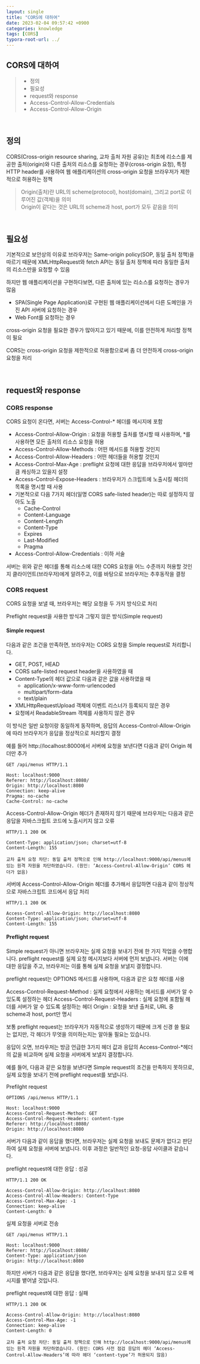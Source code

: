 ```yaml
---
layout: single
title: "CORS에 대하여"
date: 2023-02-04 09:57:42 +0900
categories: knowledge
tags: [CORS]
typora-root-url: ../
---
```


## CORS에 대하여
> - 정의
> - 필요성
> - request와 response
> - Access-Control-Allow-Credentials
> - Access-Control-Allow-Origin

<br>

## 정의

CORS(Cross-origin resource sharing, 교차 출처 자원 공유)는 최초에 리소스를 제공한 출처(origin)와 다른 출처의 리소스를 요청하는 경우(cross-origin 요청), 특정 HTTP header를 사용하여 웹 애플리케이션의 cross-origin 요청을 브라우저가 제한적으로 허용하는 정책

> Origin(출처)란 URL의 scheme(protocol), host(domain), 그리고 port로 이루어진 값(객체)을 의미<br>
> Origin이 같다는 것은 URL의 scheme과 host, port가 모두 같음을 의미

<br>

## 필요성

기본적으로 보안상의 이유로 브라우저는 Same-origin policy(SOP, 동일 출처 정책)을 따르기 때문에 XMLHttpRequest와 fetch API는 동일 출처 정책에 따라 동일한 출처의 리소스만을 요청할 수 있음

하지만 웹 애플리케이션을 구현하다보면, 다른 출처에 있는 리소스를 요청하는 경우가 많음

- SPA(Single Page Application)로 구현된 웹 애플리케이션에서 다른 도메인을 가진 API 서버에 요청하는 경우
- Web Font를 요청하는 경우

cross-origin 요청을 필요한 경우가 많아지고 있기 때문에, 이를 안전하게 처리할 정책이 필요

CORS는 cross-origin 요청을 제한적으로 허용함으로써 좀 더 안전하게 cross-origin 요청을 처리

<br>

## request와 response

### CORS response

CORS 요청이 온다면, 서버는 Access-Control-* 헤더를 메시지에 포함

- Access-Control-Allow-Origin : 요청을 허용할 출처를 명시할 때 사용하며, *를 사용하면 모든 출처의 리소스 요청을 허용
- Access-Control-Allow-Methods : 어떤 메서드를 허용할 것인지
- Access-Control-Allow-Headers : 어떤 헤더들을 허용할 것인지
- Access-Control-Max-Age : preflight 요청에 대한 응답을 브라우저에서 얼마만큼 캐싱하고 있을지 설정
- Access-Control-Expose-Headers : 브라우저가 스크립트에 노출시킬 헤더의 목록을 명시할 때 사용
- 기본적으로 다음 7가지 헤더(일명 CORS safe-listed header)는 따로 설정하지 않아도 노출
  - Cache-Control
  - Content-Language
  - Content-Length
  - Content-Type
  - Expires
  - Last-Modified
  - Pragma
- Access-Control-Allow-Credentials : 이하 서술

서버는 위와 같은 헤더를 통해 리소스에 대한 CORS 요청을 어느 수준까지 허용할 것인지 클라이언트(브라우저)에게 알려주고, 이를 바탕으로 브라우저는 추후동작을 결정

### CORS request

CORS 요청을 보낼 때, 브라우저는 해당 요청을 두 가지 방식으로 처리

Preflight request을 사용한 방식과 그렇지 않은 방식(Simple request)

#### Simple request

다음과 같은 조건을 만족하면, 브라우저는 CORS 요청을 Simple request로 처리합니다.

- GET, POST, HEAD
- CORS safe-listed request header을 사용하였을 때
- Content-Type의 헤더 값으로 다음과 같은 값을 사용하였을 때
  - application/x-www-form-urlencoded
  - multipart/form-data
  - text/plain
- XMLHttpRequestUpload 객체에 이벤트 리스너가 등록되지 않은 경우
- 요청에서 ReadableStream 객체를 사용하지 않은 경우

이 방식은 일반 요청이랑 동일하게 동작하며, 응답의 Access-Control-Allow-Origin에 따라 브라우저가 응답을 정상적으로 처리할지 결정

예를 들어 http://localhost:8000에서 서버에 요청을 보낸다면 다음과 같이 Origin 헤더만 추가

```
GET /api/menus HTTP/1.1

Host: localhost:9000
Referer: http://localhost:8080/
Origin: http://localhost:8080
Connection: keep-alive
Pragma: no-cache
Cache-Control: no-cache
```

Access-Control-Allow-Origin 헤더가 존재하지 않기 때문에 브라우저는 다음과 같은 응답을 자바스크립트 코드에 노출시키지 않고 오류

```
HTTP/1.1 200 OK

Content-Type: application/json; charset=utf-8
Content-Length: 155
```
```console
교차 출처 요청 차단: 동일 출처 정책으로 인해 http://localhost:9000/api/menus에 있는 원격 자원을 차단하였습니다. (원인: ‘Access-Control-Allow-Origin’ CORS 헤더가 없음)
```

서버에 Access-Control-Allow-Origin 헤더를 추가해서 응답하면 다음과 같이 정상적으로 자바스크립트 코드에서 응답 처리

```
HTTP/1.1 200 OK

Access-Control-Allow-Origin: http://localhost:8080
Content-Type: application/json; charset=utf-8
Content-Length: 155
```

#### Preflight request

Simple request가 아니면 브라우저는 실제 요청을 보내기 전에 한 가지 작업을 수행합니다. preflight request를 실제 요청 메시지보다 서버에 먼저 보냅니다. 서버는 이에 대한 응답을 주고, 브라우저는 이를 통해 실제 요청을 보낼지 결정합니다.

preflight request는 OPTIONS 메서드를 사용하며, 다음과 같은 요청 헤더를 사용

Access-Control-Request-Method : 실제 요청에서 사용하는 메서드를 서버가 알 수 있도록 설정하는 헤더
Access-Control-Request-Headers : 실제 요청에 포함될 헤더를 서버가 알 수 있도록 설정하는 헤더
Origin : 요청을 보낸 출처로, URL 중 scheme과 host, port만 명시

보통 preflight request는 브라우저가 자동적으로 생성하기 때문에 크게 신경 쓸 필요는 없지만, 각 헤더가 무엇을 의미하는지는 알아둘 필요는 있습니다.

응답이 오면, 브라우저는 방금 언급한 3가지 헤더 값과 응답의 Access-Control-*헤더의 값을 비교하며 실제 요청을 서버에게 보낼지 결정합니다.

예를 들어, 다음과 같은 요청을 보낸다면 Simple request의 조건을 만족하지 못하므로, 실제 요청을 보내기 전에 preflight request를 보냅니다.

Prefilght request

```
OPTIONS /api/menus HTTP/1.1

Host: localhost:9000
Access-Control-Request-Method: GET
Access-Control-Request-Headers: content-type
Referer: http://localhost:8080/
Origin: http://localhost:8080
```

서버가 다음과 같이 응답을 했다면, 브라우저는 실제 요청을 보내도 문제가 없다고 판단하여 실제 요청을 서버에 보냅니다. 이후 과정은 일반적인 요청-응답 사이클과 같습니다.

preflight request에 대한 응답 : 성공

```
HTTP/1.1 200 OK

Access-Control-Allow-Origin: http://localhost:8080
Access-Control-Allow-Headers: Content-Type
Access-Control-Max-Age: -1
Connection: keep-alive
Content-Length: 0
```

실제 요청을 서버로 전송

```
GET /api/menus HTTP/1.1

Host: localhost:9000
Referer: http://localhost:8080/
Content-Type: application/json
Origin: http://localhost:8080
```

하지만 서버가 다음과 같은 응답을 했다면, 브라우저는 실제 요청을 보내지 않고 오류 메시지를 뱉어낼 것입니다.

preflight request에 대한 응답 : 실패

```
HTTP/1.1 200 OK

Access-Control-Allow-Origin: http://localhost:8080
Access-Control-Max-Age: -1
Connection: keep-alive
Content-Length: 0
```
```console
교차 출처 요청 차단: 동일 출처 정책으로 인해 http://localhost:9000/api/menus에 있는 원격 자원을 차단하였습니다. (원인: CORS 사전 점검 응답의 헤더 ‘Access-Control-Allow-Headers’에 따라 헤더 ‘content-type’가 허용되지 않음)
```

<br>
